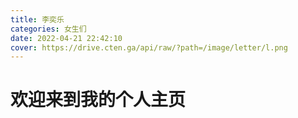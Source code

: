 ```yaml
---
title: 李奕乐
categories: 女生们
date: 2022-04-21 22:42:10
cover: https://drive.cten.ga/api/raw/?path=/image/letter/l.png
---
```

# 欢迎来到我的个人主页